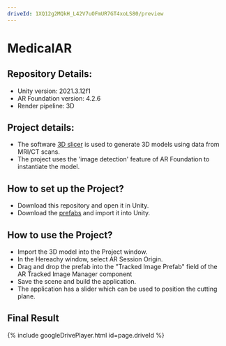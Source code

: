 ```yaml
---
driveId: 1XQ12g2MQkH_L42V7uOFmUR7GT4xoLS80/preview
---
```


# MedicalAR

## Repository Details:
- Unity version: 2021.3.12f1
- AR Foundation version: 4.2.6
- Render pipeline: 3D

## Project details:
- The software [3D slicer](https://www.slicer.org/) is used to generate 3D models using data from MRI/CT scans.
- The project uses the 'image detection' feature of AR Foundation to instantiate the model.

## How to set up the Project?
- Download this repository and open it in Unity.
- Download the [prefabs](https://drive.google.com/file/d/1dyyffUNvXz2GYMVw4ookfqkEeoKlNZUV/view?usp=sharing) and import it into Unity.

## How to use the Project?
- Import the 3D model into the Project window.
- In the Hereachy window, select AR Session Origin. 
- Drag and drop the prefab into the "Tracked Image Prefab" field of the AR Tracked Image Manager component   
- Save the scene and build the application.
- The application has a slider which can be used to position the cutting plane.

## Final Result 

{% include googleDrivePlayer.html id=page.driveId %}
